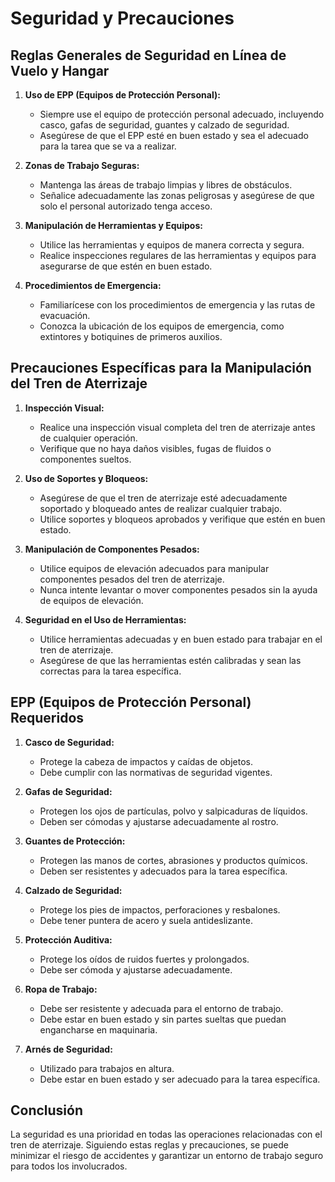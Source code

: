 # Seguridad y Precauciones

## Reglas Generales de Seguridad en Línea de Vuelo y Hangar

1. **Uso de EPP (Equipos de Protección Personal):**
   - Siempre use el equipo de protección personal adecuado, incluyendo casco, gafas de seguridad, guantes y calzado de seguridad.
   - Asegúrese de que el EPP esté en buen estado y sea el adecuado para la tarea que se va a realizar.

2. **Zonas de Trabajo Seguras:**
   - Mantenga las áreas de trabajo limpias y libres de obstáculos.
   - Señalice adecuadamente las zonas peligrosas y asegúrese de que solo el personal autorizado tenga acceso.

3. **Manipulación de Herramientas y Equipos:**
   - Utilice las herramientas y equipos de manera correcta y segura.
   - Realice inspecciones regulares de las herramientas y equipos para asegurarse de que estén en buen estado.

4. **Procedimientos de Emergencia:**
   - Familiarícese con los procedimientos de emergencia y las rutas de evacuación.
   - Conozca la ubicación de los equipos de emergencia, como extintores y botiquines de primeros auxilios.

## Precauciones Específicas para la Manipulación del Tren de Aterrizaje

1. **Inspección Visual:**
   - Realice una inspección visual completa del tren de aterrizaje antes de cualquier operación.
   - Verifique que no haya daños visibles, fugas de fluidos o componentes sueltos.

2. **Uso de Soportes y Bloqueos:**
   - Asegúrese de que el tren de aterrizaje esté adecuadamente soportado y bloqueado antes de realizar cualquier trabajo.
   - Utilice soportes y bloqueos aprobados y verifique que estén en buen estado.

3. **Manipulación de Componentes Pesados:**
   - Utilice equipos de elevación adecuados para manipular componentes pesados del tren de aterrizaje.
   - Nunca intente levantar o mover componentes pesados sin la ayuda de equipos de elevación.

4. **Seguridad en el Uso de Herramientas:**
   - Utilice herramientas adecuadas y en buen estado para trabajar en el tren de aterrizaje.
   - Asegúrese de que las herramientas estén calibradas y sean las correctas para la tarea específica.

## EPP (Equipos de Protección Personal) Requeridos

1. **Casco de Seguridad:**
   - Protege la cabeza de impactos y caídas de objetos.
   - Debe cumplir con las normativas de seguridad vigentes.

2. **Gafas de Seguridad:**
   - Protegen los ojos de partículas, polvo y salpicaduras de líquidos.
   - Deben ser cómodas y ajustarse adecuadamente al rostro.

3. **Guantes de Protección:**
   - Protegen las manos de cortes, abrasiones y productos químicos.
   - Deben ser resistentes y adecuados para la tarea específica.

4. **Calzado de Seguridad:**
   - Protege los pies de impactos, perforaciones y resbalones.
   - Debe tener puntera de acero y suela antideslizante.

5. **Protección Auditiva:**
   - Protege los oídos de ruidos fuertes y prolongados.
   - Debe ser cómoda y ajustarse adecuadamente.

6. **Ropa de Trabajo:**
   - Debe ser resistente y adecuada para el entorno de trabajo.
   - Debe estar en buen estado y sin partes sueltas que puedan engancharse en maquinaria.

7. **Arnés de Seguridad:**
   - Utilizado para trabajos en altura.
   - Debe estar en buen estado y ser adecuado para la tarea específica.

## Conclusión

La seguridad es una prioridad en todas las operaciones relacionadas con el tren de aterrizaje. Siguiendo estas reglas y precauciones, se puede minimizar el riesgo de accidentes y garantizar un entorno de trabajo seguro para todos los involucrados.
